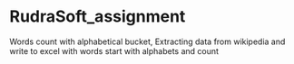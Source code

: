 # RudraSoft_assignment
Words count with alphabetical bucket, Extracting data from wikipedia and write to excel with words start with alphabets and count
